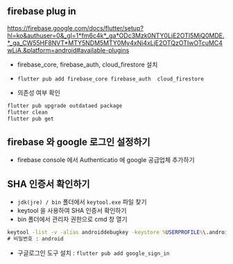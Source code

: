 ## firebase plug in

https://firebase.google.com/docs/flutter/setup?hl=ko&authuser=0&_gl=1*fm6c4k*_ga*ODc3Mzk0NTY0LjE2OTI5MjQ0MDE.*_ga_CW55HF8NVT*MTY5NDM5MTY0My4xNi4xLjE2OTQzOTIwOTcuMC4wLjA.&platform=android#available-plugins

- firebase_core, firebase_auth, cloud_firestore 설치
- `flutter pub add firebase_core firebase_auth 	cloud_firestore`

- 의존성 여부 확인

```bash
flutter pub upgrade outdataed package
flutter clean
flutter pub get
```

## firebase 와 google 로그인 설정하기

- firebase console 에서 Authenticatio 에 google 공급업체 추가하기

## SHA 인증서 확인하기

- `jdk(jre) / bin` 폴더에서 `keytool.exe` 파일 찾기
- keytool 을 사용하여 SHA 인증서 확인하기
- bin 폴더에서 관리자 권한으로 cmd 창 열기

```cmd
keytool -list -v -alias androiddebugkey -keystore %USERPROFILE%\.android\debug.keystore
# 비밀번호 : android
```

- 구글로그인 도구 설치 : `flutter pub add google_sign_in`
